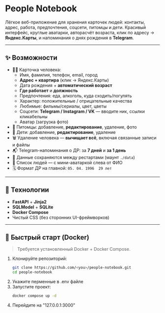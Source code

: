 # People Notebook

Лёгкое веб-приложение для хранения карточек людей: контакты, адрес, работа, предпочтения, соцсети, питомцы и дети. Красивый интерфейс, круглые аватарки, авторасчёт возраста, клик по адресу → **Яндекс.Карты**, и напоминания о днях рождения в **Telegram**.

---

## ✨ Возможности

- 🧑‍💼 Карточка человека:
  - Имя, фамилия, телефон, email, город
  - **Адрес + квартира** (клик → Яндекс.Карты)
  - Дата рождения + **автоматический возраст**
  - **Где работает** и **должность**
  - Предпочтения: еда, алкоголь, куда сходить/погулять
  - Характер: положительные / отрицательные качества
  - Любимые: фильмы/сериалы, цвет, цветы
  - Соцсети: **Telegram / Instagram / VK** — вводите ник, ссылки кликабельны
  - Аватар (загрузка фото)
- 🐶 Питомцы: добавление, **редактирование**, удаление, фото
- 👶 Дети: добавление, **редактирование**, удаление
- 🗑️ Удаление человека — **вычищает всё**, включая связанные записи и файлы
- 📬 Telegram-напоминания о ДР: за **7 дней** и **за 1 день**
- 💾 Данные сохраняются между рестартами (маунт `./data`)
- 🧭 Список людей — с мини-аватаркой слева от ФИО
- 🗓 Формат ДР на главной: `05. 04. 1996  29 лет`

---

## 🧱 Технологии

- **FastAPI** + **Jinja2**
- **SQLModel** + **SQLite**
- **Docker Compose**
- Чистый CSS (без сторонних UI-фреймворков)

---

## 🚀 Быстрый старт (Docker)

> Требуется установленный Docker + Docker Compose.

1. Клонируйте репозиторий:
   ```bash
   git clone https://github.com/<you>/people-notebook.git
   cd people-notebook
2. Укажите перменные в .env файле
3. Запустите проект:
   ```bash
   docker compose up -d
4. Перейдите на "127.0.0.1:3000"
